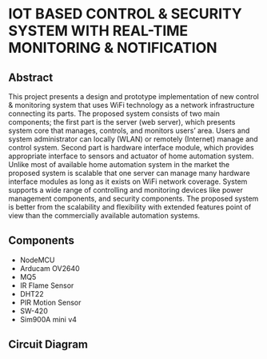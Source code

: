 # IOT BASED CONTROL & SECURITY SYSTEM WITH REAL-TIME MONITORING & NOTIFICATION


## Abstract
This project presents a design and prototype implementation of new control & monitoring system that uses WiFi technology as a network infrastructure connecting its parts. The proposed system consists of two main components; the first part is the server (web server), which presents system core that manages, controls, and monitors users’ area. Users and system administrator can locally (WLAN) or remotely (Internet) manage and control system. Second part is hardware interface module, which provides appropriate interface to sensors and actuator of home automation system. Unlike most of available home automation system in the market the proposed system is scalable that one server can manage many hardware interface modules as long as it exists on WiFi network coverage. System supports a wide range of controlling and monitoring devices like power management components, and security components. The proposed system is better from the scalability and flexibility with extended features point of view than the commercially available automation systems.

## Components 
- NodeMCU
- Arducam OV2640
- MQ5
- IR Flame Sensor
- DHT22
- PIR Motion Sensor
- SW-420
- Sim900A mini v4

## Circuit Diagram


